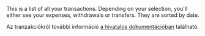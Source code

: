 This is a list of all your transactions. Depending on your selection, you'll either see your expenses, withdrawals or transfers. They are sorted by date.

Az tranzakciókról további információ [a hivatalos dokumentációban](https://firefly-iii.readthedocs.io/en/latest/concepts/transactions.html) található.